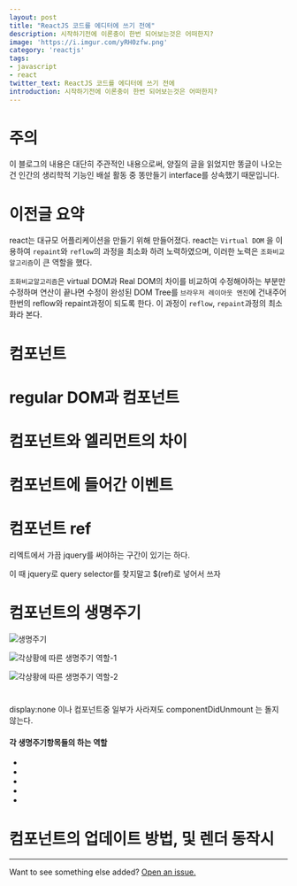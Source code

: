 ```yaml
---
layout: post
title: "ReactJS 코드를 에디터에 쓰기 전에"
description: 시작하기전에 이론충이 한번 되어보는것은 어떠한지?
image: 'https://i.imgur.com/yRH0zfw.png'
category: 'reactjs'
tags:
- javascript
- react
twitter_text: ReactJS 코드를 에디터에 쓰기 전에
introduction: 시작하기전에 이론충이 한번 되어보는것은 어떠한지?
---
```


# 주의

이 블로그의 내용은 대단히 주관적인 내용으로써, 양질의 글을 읽었지만 똥글이 나오는건 인간의 생리학적 기능인 배설 활동 중 똥만들기 interface를 상속했기 때문입니다.

# 이전글 요약 

react는 대규모 어플리케이션을 만들기 위해 만들어졌다. react는 `Virtual DOM` 을 이용하여 
`repaint`와 `reflow`의 과정을 최소화 하려 노력하였으며, 
이러한 노력은 `조화비교알고리즘`이 큰 역할을 했다. 

`조화비교알고리즘`은 virtual DOM과 Real DOM의 차이를 비교하여 수정해야하는 부분만 수정하며 
연산이 끝나면 수정이 완성된 DOM Tree를 `브라우저 레이아웃 엔진`에 건내주어
한번의 reflow와 repaint과정이 되도록 한다. 이 과정이 `reflow`, `repaint`과정의 최소화라 본다.

# 컴포넌트

# regular DOM과 컴포넌트

# 컴포넌트와 엘리먼트의 차이

# 컴포넌트에 들어간 이벤트

# 컴포넌트 ref

리엑트에서 가끔 jquery를 써야하는 구간이 있기는 하다. 

이 때 jquery로 query selector를 찾지말고 $(ref)로 넣어서 쓰자

# 컴포넌트의 생명주기


![생명주기](https://i.imgur.com/mNNKj2C.png)

![각상황에 따른 생명주기 역할-1](https://i.imgur.com/7jBLN64.jpg)

![각상황에 따른 생명주기 역할-2](https://i.imgur.com/7pIUB3V.png)

#

display:none 이나 컴포넌트중 일부가 사라져도 componentDidUnmount 는 돌지 않는다.

#### 각 생명주기항목들의 하는 역할
-
-
-
-
- 


# 컴포넌트의 업데이트 방법, 및 렌더 동작시


-----
Want to see something else added? <a href="https://github.com/poole/poole/issues/new">Open an issue.</a>
